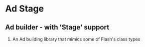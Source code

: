 # Ad Stage
## Ad builder - with 'Stage' support

1. An Ad building library that mimics some of Flash's class types
